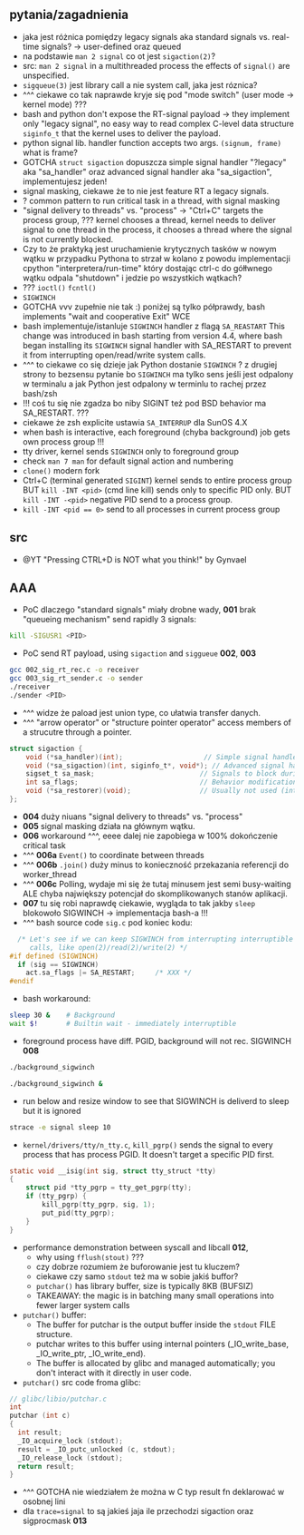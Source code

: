 


## pytania/zagadnienia
- jaka jest różnica pomiędzy legacy signals aka standard signals vs. real-time signals? -> user-defined oraz queued
- na podstawie `man 2 signal` co ot jest `sigaction(2)`?
- src: `man 2 signal` in a multithreaded process the effects of `signal()` are unspecified.
- `sigqueue(3)` jest library call a nie system call, jaka jest róznica?
- ^^^ ciekawe co tak naprawde kryje się pod "mode switch" (user mode -> kernel mode) ???
- bash and python don't expose the RT-signal payload -> they implement only "legacy signal", no easy way to read complex C-level data structure `siginfo_t` that the kernel uses to deliver the payload.
- python signal lib. handler function accepts two args. `(signum, frame)` what is frame?
- GOTCHA `struct sigaction` dopuszcza simple signal handler "?legacy" aka "sa_handler" oraz advanced signal handler aka "sa_sigaction", implementujesz jeden!
- signal masking, ciekawe że to nie jest feature RT a legacy signals.
- ? common pattern to run critical task in a thread, with signal masking
- "signal delivery to threads" vs. "process" -> "Ctrl+C" targets the process group, ??? kernel chooses a thread, kernel needs to deliver signal to one thread in the process, it chooses a thread where the signal is not currently blocked.
- Czy to że praktyką jest uruchamienie krytycznych tasków w nowym wątku w przypadku Pythona to strzał w kolano z powodu implementacji cpython "interpretera/run-time" który dostając ctrl-c do gółłwnego wątku odpala "shutdown" i jedzie po wszystkich wątkach?
- ??? `ioctl()` `fcntl()`
- `SIGWINCH`
- GOTCHA vvv zupełnie nie tak :) poniżej są tylko półprawdy, bash implements "wait and cooperative Exit" WCE
- bash implementuje/istanluje `SIGWINCH` handler z flagą `SA_REASTART` This change was introduced in bash starting from version 4.4, where bash began installing its `SIGWINCH` signal handler with SA_RESTART to prevent it from interrupting open/read/write system calls.
- ^^^ to ciekawe co się dzieje jak Python dostanie `SIGWINCH` ? z drugiej strony to bezsensu pytanie bo `SIGWINCH` ma tylko sens jeśli jest odpalony w terminalu a jak Python jest odpalony w terminlu to rachej przez bash/zsh
- !!! coś tu się nie zgadza bo niby SIGINT też pod BSD behavior ma SA_RESTART. ???
- ciekawe że zsh explicite ustawia `SA_INTERRUP` dla SunOS 4.X
- when bash is interactive, each foreground (chyba background) job gets own process group !!! 
- tty driver, kernel sends `SIGWINCH` only to foreground group
- check `man 7 man` for default signal action and numbering
- `clone()` modern fork
- Ctrl+C (terminal generated `SIGINT`) kernel sends to entire process group BUT `kill -INT <pid>` (cmd line kill) sends only to specific PID only. BUT `kill -INT -<pid>` negative PID send to a process group. 
- `kill -INT <pid == 0>` send to all processes in current process group


## src
- @YT "Pressing CTRL+D is NOT what you think!" by Gynvael

## AAA
- PoC dlaczego "standard signals" miały drobne wady, **001** brak "queueing mechanism" 
send rapidly 3 signals:
```bash
kill -SIGUSR1 <PID>
```
- PoC send RT payload, using `sigaction` and `siggueue` **002**, **003**
```sh
gcc 002_sig_rt_rec.c -o receiver
gcc 003_sig_rt_sender.c -o sender
./receiver
./sender <PID>
```
- ^^^ widze że paload jest union type, co ułatwia transfer danych.
- ^^^ "arrow operator" or "structure pointer operator" access members of a strucutre through a pointer.
```c
struct sigaction {
    void (*sa_handler)(int);                    // Simple signal handler (one argument)
    void (*sa_sigaction)(int, siginfo_t*, void*); // Advanced signal handler (three arguments)
    sigset_t sa_mask;                          // Signals to block during handler execution
    int sa_flags;                              // Behavior modification flags
    void (*sa_restorer)(void);                 // Usually not used (internal)
};
```
- **004** duży niuans "signal delivery to threads" vs. "process"
- **005** signal masking działa na głównym wątku.
- **006** workaround ^^^, eeee dalej nie zapobiega w 100% dokończenie critical task
- ^^^ **006a** `Event()` to coordinate between threads
- ^^^ **006b** `.join()` duży minus to konieczność przekazania referencji do worker_thread
- ^^^ **006c** Polling, wydaje mi się że tutaj minusem jest semi busy-waiting ALE chyba największy potencjał do skomplikowanych stanów aplikacji.
- **007** tu się robi naprawdę ciekawie, wygląda to tak jakby `sleep` blokowoło SIGWINCH -> implementacja bash-a !!!
- ^^^ bash source code `sig.c` pod koniec kodu:
```c
  /* Let's see if we can keep SIGWINCH from interrupting interruptible system
     calls, like open(2)/read(2)/write(2) */
#if defined (SIGWINCH)
  if (sig == SIGWINCH)
    act.sa_flags |= SA_RESTART;		/* XXX */
#endif
```
- bash workaround:
```bash
sleep 30 &    # Background
wait $!       # Builtin wait - immediately interruptible
```
- foreground process have diff. PGID, background will not rec. SIGWINCH **008**
```sh
./background_sigwinch

./background_sigwinch &
```
- run below and resize window to see that SIGWINCH is deliverd to sleep but it is ignored
```bash
strace -e signal sleep 10
```
- `kernel/drivers/tty/n_tty.c`, `kill_pgrp()` sends the signal to every process that has process PGID. It doesn't target a specific PID first.
```c
static void __isig(int sig, struct tty_struct *tty)
{
	struct pid *tty_pgrp = tty_get_pgrp(tty);
	if (tty_pgrp) {
		kill_pgrp(tty_pgrp, sig, 1);
		put_pid(tty_pgrp);
	}
}
```
- performance demonstration between syscall and libcall **012**, 
    - why using `fflush(stout)` ??? 
    - czy dobrze rozumiem że buforowanie jest tu kluczem?
    - ciekawe czy samo `stdout` też ma w sobie jakiś buffor?
    - `putchar()` has library buffer, size is typically 8KB (BUFSIZ)
    - TAKEAWAY: the magic is in batching many small operations into fewer larger system calls
- `putchar()` buffer:
    - The buffer for putchar is the output buffer inside the `stdout` FILE structure.
    - putchar writes to this buffer using internal pointers (_IO_write_base, _IO_write_ptr, _IO_write_end).
    - The buffer is allocated by glibc and managed automatically; you don't interact with it directly in user code.
- `putchar()` src code froma glibc:
```c
// glibc/libio/putchar.c
int
putchar (int c)
{
  int result;
  _IO_acquire_lock (stdout);
  result = _IO_putc_unlocked (c, stdout);
  _IO_release_lock (stdout);
  return result;
}
```
- ^^^ GOTCHA nie wiedziałem że można w C typ result fn deklarować w osobnej lini
- dla `trace=signal` to są jakieś jaja ile przechodzi sigaction oraz sigprocmask **013**